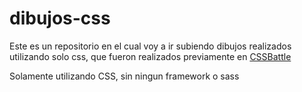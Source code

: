 # dibujos-css
Este es un repositorio en el cual voy a ir subiendo dibujos realizados utilizando solo css, que fueron realizados previamente en [CSSBattle](https://cssbattle.dev/)

Solamente utilizando CSS, sin ningun framework o sass
